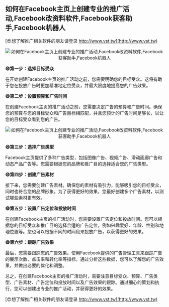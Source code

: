 ## **如何在Facebook主页上创建专业的推广活动,Facebook改资料软件,Facebook获客助手,Facebook机器人**

[😍想了解推广相关软件的朋友请登录 http://www.vst.tw](http://www.vst.tw)

 <center><img src="https://vst.tw/MP4/tuiguang/png/6.png" alt="如何在Facebook主页上创建专业的推广活动,Facebook改资料软件,Facebook获客助手,Facebook机器人"></center>

**😄第一步：选择目标受众**

在开始创建Facebook主页的推广活动之前，您需要明确您的目标受众。这将有助于您在投放广告时更加精准地定位受众，并最大限度地提高您的广告效果。

**😄第二步：设置预算和广告时间**

在创建Facebook主页的推广活动之前，您需要决定广告的预算和广告时间。确保您的预算与您的目标受众和广告目标相匹配，并且您预计的广告时间足够长，以让您的目标受众看到您的广告。

 <center><img src="https://vst.tw/MP4/tuiguang/png/5.png" alt="如何在Facebook主页上创建专业的推广活动,Facebook改资料软件,Facebook获客助手,Facebook机器人"></center>

**😄第三步：选择广告类型**

Facebook主页提供了多种广告类型，包括图像广告、视频广告、滑动画廊广告和动态产品广告等。您需要根据您的品牌和推广目的选择适合您的广告类型。

**😄第四步：创建广告素材**

接下来，您需要创建广告素材。确保您的素材有吸引力，能够吸引您的目标受众，同时也符合您的品牌形象。为了获得更好的效果，您最好创建多个广告素材，以测试哪些素材更有效。

**😄第五步：设置广告定位和投放时间**

在创建Facebook主页的推广活动时，您需要设置广告定位和投放时间。您可以根据您的目标受众和推广目的选择合适的广告定位，例如兴趣爱好、年龄、性别和地理位置等。您也可以根据不同的时间段来投放广告，以获得更好的效果。

**😄第六步：跟踪广告效果**

最后，您需要跟踪您的广告效果。使用Facebook提供的广告管理工具来跟踪广告的展示次数、点击率和转化率等指标。通过分析这些数据，您可以了解您的广告效果，并做出必要的优化和调整。

总之，在创建Facebook主页的推广活动时，需要注意目标受众、预算、广告类型、广告素材、广告定位和投放时间以及广告效果的跟踪。通过细心的策划和执行，您可以创建出专业的推广活动，并获得更好的效果。

[😍想了解推广相关软件的朋友请登录 http://www.vst.tw](http://www.vst.tw)



